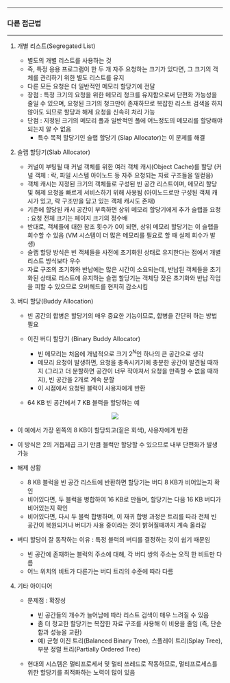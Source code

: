 -----
### 다른 접근법
-----
1. 개별 리스트(Segregated List)
   - 별도의 개별 리스트를 사용하는 것
   - 즉, 특정 응용 프로그램이 한 두 개 자주 요청하는 크기가 있다면, 그 크기의 객체를 관리하기 위한 별도 리스트를 유지
   - 다른 모든 요청은 더 일반적인 메모리 할당기에 전달
   - 장점 : 특정 크기의 요청을 위한 메모리 청크를 유지함으로써 단편화 가능성을 줄일 수 있으며, 요청된 크기의 청크만이 존재하므로 복잡한 리스트 검색을 하지 않아도 되므로 할당과 해제 요청을 신속히 처리 가능
   - 단점 : 지정된 크기의 메모리 풀과 일반적인 풀에 어느정도의 메모리를 할당해야 되는지 알 수 없음
     + 특수 목적 할당기인 슬랩 할당기 (Slap Allocator)는 이 문제를 해결

 2. 슬랩 할당기(Slab Allocator)
    - 커널이 부팅될 때 커널 객체를 위한 여러 객체 캐시(Object Cache)를 할당 (커널 객체 : 락, 파일 시스템 아이노드 등 자주 요청되는 자료 구조들을 일컫음)
    - 객체 캐시는 지정된 크기의 객체들로 구성된 빈 공간 리스트이며, 메모리 할당 및 해제 요청을 빠르게 서비스하기 위해 사용됨 (아이노드로만 구성된 객체 캐시가 있고, 락 구조만을 담고 있는 객체 캐시도 존재)
    - 기존에 할당된 캐시 공간이 부족하면 상위 메모리 할당기에게 추가 슬랩을 요청 : 요청 전체 크기는 페이지 크기의 정수배
    - 반대로, 객체들에 대한 참조 횟수가 0이 되면, 상위 메모리 할당기는 이 슬랩을 회수할 수 있음 (VM 시스템이 더 많은 메모리를 필요로 할 때 실제 회수가 발생)
    - 슬랩 할당 방식은 빈 객체들을 사전에 초기화된 상태로 유지한다는 점에서 개별 리스트 방식보다 우수
     + 자료 구조의 초기화와 반납에는 많은 시간이 소요되는데, 반납된 객체들을 초기화된 상태로 리스트에 유지하는 슬랩 할당기는 객체당 잦은 초기화와 반납 작업을 피할 수 있으므로 오버헤드를 현저히 감소시킴

3. 버디 할당(Buddy Allocation)
   - 빈 공간의 합병은 할당기의 매우 중요한 기능이므로, 합병을 간단히 하는 방법 필요
   - 이진 버디 할당기 (Binary Buddy Allocator)
     + 빈 메모리는 처음에 개념적으로 크기 $2^{N}$인 하나의 큰 공간으로 생각
     + 메모리 요청이 발생하면, 요청을 충족시키기에 충분한 공간이 발견될 때까지 (그리고 더 분할하면 공간이 너무 작아져서 요청을 만족할 수 없을 때까지), 빈 공간을 2개로 계속 분할
     + 이 시점에서 요청된 블럭이 사용자에게 반환

   - 64 KB 빈 공간에서 7 KB 블럭을 할당하는 예
<div align="center">
<img src="https://github.com/user-attachments/assets/579a9661-22b9-46e3-bae7-e1f5552bbfd4">
</div>

   - 이 예에서 가장 왼쪽의 8 KB이 할당되고(짙은 회색), 사용자에게 반환
   - 이 방식은 2의 거듭제곱 크기 만큼 블럭만 할당할 수 있으므로 내부 단편화가 발생 가능
   - 해제 상황
     + 8 KB 블럭을 빈 공간 리스트에 반환하면 할당기는 버디 8 KB가 비어있는지 확인
     + 비어있다면, 두 블럭을 병합하여 16 KB로 만들며, 할당기는 다음 16 KB 버디가 비어있는지 확인
     + 비어있다면, 다시 두 블럭 합병하며, 이 재귀 합병 과정은 트리를 따라 전체 빈 공간이 복원되거나 버디가 사용 중이라는 것이 밝혀질때까지 계속 올라감

   - 버디 할당이 잘 동작하는 이유 : 특정 블럭의 버디를 결정하는 것이 쉽기 때문임
     + 빈 공간에 존재하는 블럭의 주소에 대해, 각 버디 쌍의 주소는 오직 한 비트만 다름
     + 어느 위치의 비트가 다른가는 버디 트리의 수준에 따라 다름

4. 기타 아이디어
   - 문제점 : 확장성
     + 빈 공간들의 개수가 늘어남에 따라 리스트 검색이 매우 느려질 수 있음
     + 좀 더 정교한 할당기는 복잡한 자료 구조를 사용해 이 비용을 줄임 (즉, 단순함과 성능을 교환)
     + 예) 균형 이진 트리(Balanced Binary Tree), 스플레이 트리(Splay Tree), 부분 정렬 트리(Partially Ordered Tree)

   - 현대의 시스템은 멀티프로세서 및 멀티 쓰레드로 작동하므로, 멀티프로세스를 위한 할당기를 최적화하는 노력이 많이 있음
  
